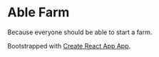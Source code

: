 # Able Farm

Because everyone should be able to start a farm.

Bootstrapped with [Create React App App](https://github.com/facebookincubator/create-react-app).
